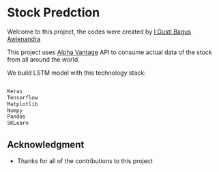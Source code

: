 # Stock Predction

Welcome to this project, the codes were created by [I Gusti Bagus Awienandra](https://github.com/rainoverme002)

This project uses [Alpha Vantage](https://www.alphavantage.co/) API to consume actual data of the stock from all around the world.

We build LSTM model with this technology stack:

```bash

Keras
Tensorflow
Matplotlib
Numpy
Pandas
SKLearn

```

## Acknowledgment

* Thanks for all of the contributions to this project
